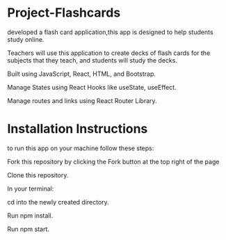 # Project-Flashcards

developed a flash card application,this app is designed to help students study online.

Teachers will use this application to create decks of flash cards for the subjects that they teach, and students will study the decks.

Built using JavaScript, React, HTML, and Bootstrap.

Manage States using React Hooks like useState, useEffect.

Manage routes and links using React Router Library.


# Installation Instructions

to run this app on your machine follow these steps: 

Fork this repository by clicking the Fork button at the top right of the page

Clone this repository.

In your terminal:

cd into the newly created directory.

Run npm install.

Run npm start.

